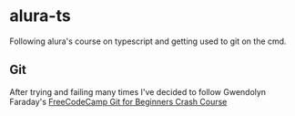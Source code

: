 # alura-ts
Following alura's course on typescript and getting used to git on the cmd.

## Git
After trying and failing many times I've decided to follow Gwendolyn Faraday's [FreeCodeCamp Git for Beginners Crash Course ](https://www.youtube.com/watch?v=RGOj5yH7evk&t=20s)